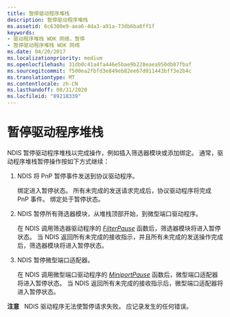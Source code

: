 ```yaml
---
title: 暂停驱动程序堆栈
description: 暂停驱动程序堆栈
ms.assetid: 6c6300e9-aea6-4da3-a91a-73db6ba8ff1f
keywords:
- 驱动程序堆栈 WDK 网络，暂停
- 暂停驱动程序堆栈 WDK 网络
ms.date: 04/20/2017
ms.localizationpriority: medium
ms.openlocfilehash: 31db0c41a4fa446e5bae9b228eaea950db87fbaf
ms.sourcegitcommit: f500ea2fbfd3e849eb82ee67d011443bff3e2b4c
ms.translationtype: MT
ms.contentlocale: zh-CN
ms.lasthandoff: 08/31/2020
ms.locfileid: "89218339"
---
```

# <a name="pausing-a-driver-stack"></a>暂停驱动程序堆栈





NDIS 暂停驱动程序堆栈以完成操作，例如插入筛选器模块或添加绑定。 通常，驱动程序堆栈暂停操作按如下方式继续：

1.  NDIS 将 PnP 暂停事件发送到协议驱动程序。

    绑定进入暂停状态。 所有未完成的发送请求完成后，协议驱动程序将完成 PnP 事件。 绑定处于暂停状态。

2.  NDIS 暂停所有筛选器模块，从堆栈顶部开始，到微型端口驱动程序。

    在 NDIS 调用筛选器驱动程序的 [*FilterPause*](/windows-hardware/drivers/ddi/ndis/nc-ndis-filter_pause) 函数后，筛选器模块将进入暂停状态。 当 NDIS 返回所有未完成的接收指示，并且所有未完成的发送操作完成后，筛选器模块将进入暂停状态。

3.  NDIS 暂停微型端口适配器。

    在 NDIS 调用微型端口驱动程序的 [*MiniportPause*](/windows-hardware/drivers/ddi/ndis/nc-ndis-miniport_pause) 函数后，微型端口适配器将进入暂停状态。 当 NDIS 返回所有未完成的接收指示后，微型端口适配器将进入暂停状态。

**注意**   NDIS 驱动程序无法使暂停请求失败。 应记录发生的任何错误。

 

 

